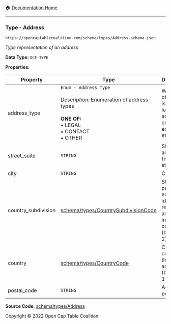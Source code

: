:house: [Documentation Home](/README.md)

---

### Type - Address

`https://opencaptablecoalition.com/schema/types/Address.schema.json`

_Type representation of an address_

**Data Type:** `OCF TYPE`

**Properties:**

| Property            | Type                                                                                                                                                    | Description                                                                                    | Required   |
| ------------------- | ------------------------------------------------------------------------------------------------------------------------------------------------------- | ---------------------------------------------------------------------------------------------- | ---------- |
| address_type        | `Enum - Address Type`</br></br>_Description:_ Enumeration of address types</br></br>**ONE OF:** </br>&bull; LEGAL </br>&bull; CONTACT </br>&bull; OTHER | What type of address is this (e.g. legal address, contact address, etc.)                       | `REQUIRED` |
| street_suite        | `STRING`                                                                                                                                                | Street address (multi-line string)                                                             | -          |
| city                | `STRING`                                                                                                                                                | City                                                                                           | -          |
| country_subdivision | [schema/types/CountrySubdivisionCode](/docs/schema/types/CountrySubdivisionCode.md)                                                                     | State, province, or equivalent identifier required for an address in this country (ISO 3166-2) | -          |
| country             | [schema/types/CountryCode](/docs/schema/types/CountryCode.md)                                                                                           | Country code for this address (ISO 3166-1 alpha-2)                                             | `REQUIRED` |
| postal_code         | `STRING`                                                                                                                                                | Address postal code                                                                            | -          |

**Source Code:** [schema/types/Address](/schema/types/Address.schema.json)

Copyright © 2022 Open Cap Table Coalition.
